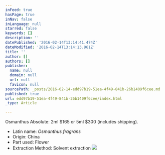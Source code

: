 ```yaml
---
inFeed: true
hasPage: true
inNav: false
inLanguage: null
starred: false
keywords: []
description: ''
datePublished: '2016-02-14T13:14:41.474Z'
dateModified: '2016-02-14T13:14:13.961Z'
title: ''
author: []
authors: []
publisher:
  name: null
  domain: null
  url: null
  favicon: null
sourcePath: _posts/2016-02-14-edd97b19-51ea-4f49-841b-26b1409f6cee.md
published: true
url: edd97b19-51ea-4f49-841b-26b1409f6cee/index.html
_type: Article

---
```

Osmanthus Absolute: 2ml $165 or 5ml $300 (includes shipping).

* Latin name: _Osmanthus fragrans_
* Origin: China
* Part used: Flower
* Extraction Method: Solvent extraction
![](https://the-grid-user-content.s3-us-west-2.amazonaws.com/5286088f-712c-4f8f-a3af-18ca81406f49.jpg)